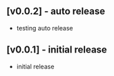## [v0.0.2] - auto release

* testing auto release
## [v0.0.1] - initial release

* initial release

